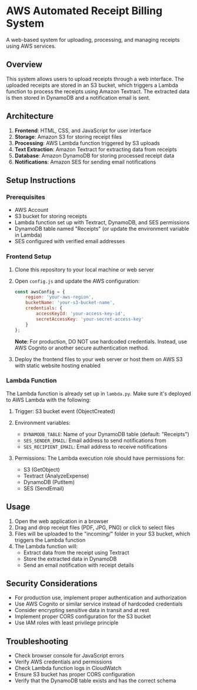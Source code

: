 # AWS Automated Receipt Billing System

A web-based system for uploading, processing, and managing receipts using AWS services.

## Overview

This system allows users to upload receipts through a web interface. The uploaded receipts are stored in an S3 bucket, which triggers a Lambda function to process the receipts using Amazon Textract. The extracted data is then stored in DynamoDB and a notification email is sent.

## Architecture

1. **Frontend**: HTML, CSS, and JavaScript for user interface
2. **Storage**: Amazon S3 for storing receipt files
3. **Processing**: AWS Lambda function triggered by S3 uploads
4. **Text Extraction**: Amazon Textract for extracting data from receipts
5. **Database**: Amazon DynamoDB for storing processed receipt data
6. **Notifications**: Amazon SES for sending email notifications

## Setup Instructions

### Prerequisites

- AWS Account
- S3 bucket for storing receipts
- Lambda function set up with Textract, DynamoDB, and SES permissions
- DynamoDB table named "Receipts" (or update the environment variable in Lambda)
- SES configured with verified email addresses

### Frontend Setup

1. Clone this repository to your local machine or web server
2. Open `config.js` and update the AWS configuration:
   ```javascript
   const awsConfig = {
       region: 'your-aws-region',
       bucketName: 'your-s3-bucket-name',
       credentials: {
           accessKeyId: 'your-access-key-id',
           secretAccessKey: 'your-secret-access-key'
       }
   };
   ```
   
   **Note**: For production, DO NOT use hardcoded credentials. Instead, use AWS Cognito or another secure authentication method.

3. Deploy the frontend files to your web server or host them on AWS S3 with static website hosting enabled

### Lambda Function

The Lambda function is already set up in `lambda.py`. Make sure it's deployed to AWS Lambda with the following:

1. Trigger: S3 bucket event (ObjectCreated)
2. Environment variables:
   - `DYNAMODB_TABLE`: Name of your DynamoDB table (default: "Receipts")
   - `SES_SENDER_EMAIL`: Email address to send notifications from
   - `SES_RECIPIENT_EMAIL`: Email address to receive notifications

3. Permissions: The Lambda execution role should have permissions for:
   - S3 (GetObject)
   - Textract (AnalyzeExpense)
   - DynamoDB (PutItem)
   - SES (SendEmail)

## Usage

1. Open the web application in a browser
2. Drag and drop receipt files (PDF, JPG, PNG) or click to select files
3. Files will be uploaded to the "incoming/" folder in your S3 bucket, which triggers the Lambda function
4. The Lambda function will:
   - Extract data from the receipt using Textract
   - Store the extracted data in DynamoDB
   - Send an email notification with receipt details

## Security Considerations

- For production use, implement proper authentication and authorization
- Use AWS Cognito or similar service instead of hardcoded credentials
- Consider encrypting sensitive data in transit and at rest
- Implement proper CORS configuration for the S3 bucket
- Use IAM roles with least privilege principle

## Troubleshooting

- Check browser console for JavaScript errors
- Verify AWS credentials and permissions
- Check Lambda function logs in CloudWatch
- Ensure S3 bucket has proper CORS configuration
- Verify that the DynamoDB table exists and has the correct schema
